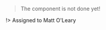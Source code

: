 > The component is not done yet!

!> Assigned to Matt O'Leary

<!-- ## Usage

## Anatomy

## Controlled Examples

### Controlled

### React Router

## Primary Navigation Collapsed

## Primary Navigation

## Secondary Navigation

## Specs -->